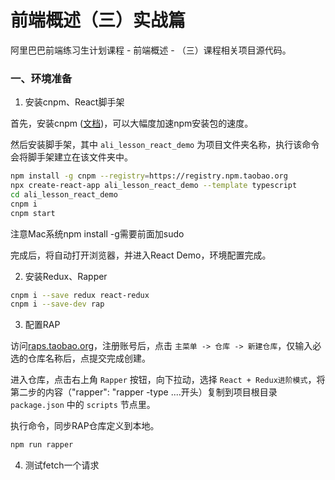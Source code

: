 # 前端概述（三）实战篇

阿里巴巴前端练习生计划课程 - 前端概述 - （三）课程相关项目源代码。


### 一、环境准备

1. 安装cnpm、React脚手架

首先，安装cnpm ([文档](https://developer.aliyun.com/mirror/NPM))，可以大幅度加速npm安装包的速度。

然后安装脚手架，其中 `ali_lesson_react_demo` 为项目文件夹名称，执行该命令会将脚手架建立在该文件夹中。

```bash
npm install -g cnpm --registry=https://registry.npm.taobao.org
npx create-react-app ali_lesson_react_demo --template typescript
cd ali_lesson_react_demo
cnpm i
cnpm start
```

注意Mac系统npm install -g需要前面加sudo

完成后，将自动打开浏览器，并进入React Demo，环境配置完成。


2. 安装Redux、Rapper

```bash
cnpm i --save redux react-redux
cnpm i --save-dev rap
```

3. 配置RAP

访问[raps.taobao.org](http://rap2.taobao.org)，注册账号后，点击 `主菜单 -> 仓库 -> 新建仓库`，仅输入必选的仓库名称后，点提交完成创建。

进入仓库，点击右上角 `Rapper` 按钮，向下拉动，选择 `React + Redux进阶模式`，将第二步的内容（"rapper": "rapper -type ....开头）复制到项目根目录 `package.json` 中的 `scripts` 节点里。

执行命令，同步RAP仓库定义到本地。

```bash
npm run rapper
```

4. 测试fetch一个请求